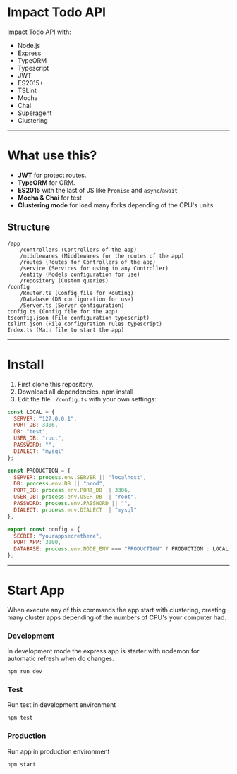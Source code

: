 # Impact Todo API

Impact Todo API with:

* Node.js
* Express
* TypeORM
* Typescript
* JWT
* ES2015+
* TSLint
* Mocha
* Chai
* Superagent
* Clustering

---

# What use this?

* **JWT** for protect routes.
* **TypeORM** for ORM.
* **ES2015** with the last of JS like `Promise` and `async`/`await`
* **Mocha & Chai** for test
* **Clustering mode** for load many forks depending of the CPU's units

## Structure

```
/app
	/controllers (Controllers of the app)
	/middlewares (Middlewares for the routes of the app)
	/routes (Routes for Controllers of the app)
	/service (Services for using in any Controller)
	/entity (Models configuration for use)
	/repository (Custom queries)
/config
	/Router.ts (Config file for Routing)
	/Database (DB configuration for use)
	/Server.ts (Server configuration)
config.ts (Config file for the app)
tsconfig.json (File configuration typescript)
tslint.json (File configuration rules typescript)
Index.ts (Main file to start the app)
```

---

# Install

1.  First clone this repository.
2.  Download all dependencies.
    npm install
3.  Edit the file `./config.ts` with your own settings:

```js
const LOCAL = {
  SERVER: "127.0.0.1",
  PORT_DB: 3306,
  DB: "test",
  USER_DB: "root",
  PASSWORD: "",
  DIALECT: "mysql"
};

const PRODUCTION = {
  SERVER: process.env.SERVER || "localhost",
  DB: process.env.DB || "prod",
  PORT_DB: process.env.PORT_DB || 3306,
  USER_DB: process.env.USER_DB || "root",
  PASSWORD: process.env.PASSWORD || "",
  DIALECT: process.env.DIALECT || "mysql"
};

export const config = {
  SECRET: "yourappsecrethere",
  PORT_APP: 3000,
  DATABASE: process.env.NODE_ENV === "PRODUCTION" ? PRODUCTION : LOCAL
};
```

---

# Start App

When execute any of this commands the app start with clustering, creating many cluster apps depending of the numbers of CPU's your computer had.

### Development

In development mode the express app is starter with nodemon for automatic refresh when do changes.

```sh
npm run dev
```

### Test

Run test in development environment

```sh
npm test
```

### Production

Run app in production environment

```sh
npm start
```
